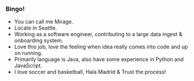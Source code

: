 ### Bingo!

<!--
**yy-zhou/yy-zhou** is a ✨ _special_ ✨ repository because its `README.md` (this file) appears on your GitHub profile.

Here are some ideas to get you started:

- 🔭 I’m currently working on ...
- 🌱 I’m currently learning ...
- 👯 I’m looking to collaborate on ...
- 🤔 I’m looking for help with ...
- 💬 Ask me about ...
- 📫 How to reach me: ...
- 😄 Pronouns: ...
- ⚡ Fun fact: ...
-->

- You can call me Mirage.
- Locate in Seattle.
- Working as a software engineer, contributing to a large data ingest & onboarding system.
- Love this job, love the feeling when idea really comes into code and up on running.
- Primarily language is Java, also have some experience in Python and JavaScript.
- I love soccer and basketball, Hala Madrid & Trust the process!
